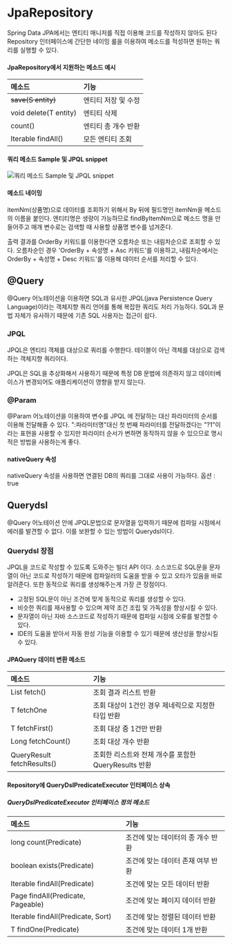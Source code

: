 # JpaRepository
Spring Data JPA에서는 엔티티 매니저를 직접 이용해 코드를 작성하지 않아도 된다
Repository 인터페이스에 간단한 네이밍 룰을 이용하여 메소드를 적성하면 원하는 쿼리를 실행할 수 있다.

#### JpaRepository에서 지원하는 메소드 예시
| 메소드                          | 기능          |
|:-----------------------------|:------------|
| <S extends T> save(S entity) | 엔티티 저장 및 수정 |
| void delete(T entity)        | 엔티티 삭제      |
| count()                      | 엔티티 총 개수 반환 |
| Iterable<T> findAll()        | 모든 엔티티 조회   |

#### 쿼리 메소드 Sample 및 JPQL snippet
![쿼리 메소드 Sample 및 JPQL snippet](https://user-images.githubusercontent.com/75296934/218892548-da732d0d-fb07-4bea-a853-58acb7886d2e.PNG)

#### 메소드 네이밍
itemNm(상품명)으로 데이터를 조회하기 위해서 By 뒤에 필드명인 itemNm을 메소드의 이름을 붙인다.
엔티티명은 생량이 가능하므로 findByItemNm으로 메소드 명을 만들어주고 매개 변수로는 검색할 때 사용할 상품명
변수를 넘겨준다.

출력 결과를 OrderBy 키워드를 이용한다면 오름차순 또는 내림차순으로 조회할 수 있다.
오름차순인 경우 'OrderBy + 속성명 + Asc 키워드'를 이용하고,
내림차순에서는 OrderBy + 속성명 + Desc 키워드'를 이용해 데이터 순서를 처리할 수 있다.

## @Query
@Query 어노테이션을 이용하면 SQL과 유사한 JPQL(java Persistence Query Language)이라는
객체지향 쿼리 언어를 통해 복잡한 쿼리도 처리 가능하다. SQL과 문법 자체가 유사하기 때문에
기존 SQL 사용자는 접근이 쉽다. 

### JPQL
JPQL은 엔티티 객체를 대상으로 쿼리를 수행한다.
테이블이 아닌 객체를 대상으로 검색하는 객체지향 쿼리이다.

JPQL은 SQL을 추상화해서 사용하기 때문에 특정 DB 문법에 의존하지 않고 데이터베이스가
변경되어도 애플리케이션이 영향을 받지 않는다.

### @Param
@Param 어노테이션을 이용하여 변수를 JPQL 에 전달하는 대신 파라미터의 순서를 이용해 전달해줄 수 있다.
":파라미터명"대신 첫 번째 파라미터를 전달하겠다는 "?1"이라는 표현을 사용할 수 있지만
파라미터 순서가 변하면 동작하지 않을 수 있으므로 명시적은 방법을 사용하는게 좋다.

#### nativeQuery 속성
nativeQuery 속성을 사용하면 연결된 DB의 쿼리를 그대로 사용이 가능하다.
옵션 : true

## Querydsl
@Query 어노테이션 안에 JPQL문법으로 문자열을 입력하기 때문에 컴파일 시점에서 에러를 발견할 수 없다.
이를 보완할 수 있는 방법이 Querydsl이다.

### Querydsl 장점
JPQL을 코드로 작성할 수 있도록 도와주는 빌더 API 이다.
소스코드로 SQL문을 문자열이 아닌 코드로 작성하기 때문에 컴파일러의 도움을 받을 수 있고
오타가 있음을 바로 알려준다. 또한 동적으로 쿼리를 생성해주는게 가장 큰 장점이다.

 * 고정된 SQL문이 아닌 조건에 맞게 동적으로 쿼리를 생성할 수 있다.
 * 비슷한 쿼리를 재사용할 수 있으며 제약 조건 조립 및 가독성을 향상시킬 수 있다.
 * 문자열이 아닌 자바 소스코드로 작성하기 때문에 컴파일 시점에 오류를 발견할 수 있다.
 * IDE의 도움을 받아서 자동 완성 기능을 이용할 수 있기 때문에 생산성을 향상시킬 수 있다.

#### JPAQuery 데이터 변환 메소드
| 메소드                           | 기능                                  |
|:------------------------------|:------------------------------------|
| List<T> fetch()               | 조회 결과 리스트 반환                        |
| T fetchOne                    | 조회 대상이 1건인 경우 제네릭으로 지정한 타입 반환       |
| T fetchFirst()                | 조회 대상 중 1건만 반환                      |
| Long fetchCount()             | 조회 대상 개수 반환                         |
| QueryResult<T> fetchResults() | 조회한 리스트와 전체 개수를 포함한 QueryResults 반환 |

#### Repository에 QueryDslPredicateExecutor 인터페이스 상속

##### QueryDslPredicateExecutor 인터페이스 정의 메소드
| 메소드                                  | 기능                  |
|:-------------------------------------|:--------------------|
| long count(Predicate)                | 조건에 맞는 데이터의 종 개수 반환 |
| boolean exists(Predicate)            | 조건에 맞는 데이터 존재 여부 반환 |
| Iterable findAll(Predicate)          | 조건에 맞는 모든 데이터 반환    |
| Page<T> findAll(Predicate, Pageable) | 조건에 맞는 페이지 데이터 반환   |
| Iterable findAll(Predicate, Sort)    | 조건에 맞는 정렬된 데이터 반환   |
| T findOne(Predicate)                 | 조건에 맞는 데이터 1개 반환    |